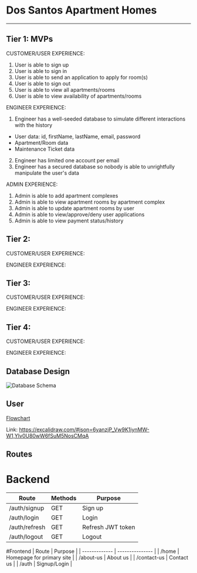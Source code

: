 # Dos Santos Apartment Homes

___
## Tier 1: MVPs

CUSTOMER/USER EXPERIENCE:
1. User is able to sign up
2. User is able to sign in
3. User is able to send an application to apply for room(s)
4. User is able to sign out
5. User is able to view all apartments/rooms
6. User is able to view availability of apartments/rooms

ENGINEER EXPERIENCE:
1. Engineer has a well-seeded database to simulate different interactions with the history
  - User data: id, firstName, lastName, email, password
  - Apartment/Room data
  - Maintenance Ticket data
2. Engineer has limited one account per email
3. Engineer has a secured database so nobody is able to unrightfully manipulate the user's data

ADMIN EXPERIENCE:
1. Admin is able to add apartment complexes
2. Admin is able to view apartment rooms by apartment complex
3. Admin is able to update apartment rooms by user
4. Admin is able to view/approve/deny user applications
5. Admin is able to view payment status/history


## Tier 2:

CUSTOMER/USER EXPERIENCE:

ENGINEER EXPERIENCE:

## Tier 3:

CUSTOMER/USER EXPERIENCE:

ENGINEER EXPERIENCE:


## Tier 4:

CUSTOMER/USER EXPERIENCE:

ENGINEER EXPERIENCE:

## Database Design
![Database Schema](https://i.imgur.com/wBUiXhD.png)


## User
[Flowchart](https://i.imgur.com/JajBPWL.png)

Link: https://excalidraw.com/#json=6yanzjP_Vw9K1iynMW-W1,Ylv0U80wW6fSuM5NosCMqA


## Routes

# Backend
|   Route       |   Methods   |   Purpose       |
| ------------- | ----------- | --------------- |
| /auth/signup       | GET         | Sign up |
| /auth/login   | GET         | Login |
| /auth/refresh | GET        | Refresh JWT token |
| /auth/logout | GET       | Logout |

#Frontend
|   Route       |   Purpose       |
| ------------- | --------------- |
| /home         | Homepage for primary site |
| /about-us    | About us |
| /contact-us | Contact us |
| /auth | Signup/Login |